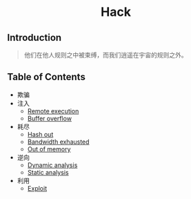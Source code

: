 <h1 style="text-align:center">Hack</h1>

## Introduction

> 他们在他人规则之中被束缚，而我们逍遥在宇宙的规则之外。


## Table of Contents

+ 欺骗
+ 注入
    + [Remote execution]()
    + [Buffer overflow]()
+ 耗尽
    + [Hash out]()
    + [Bandwidth exhausted]()
    + [Out of memory]()
+ 逆向
    + [Dynamic analysis]()
    + [Static analysis]()
+ 利用
    + [Exploit](/docs/Hack/Exploit/Main.md)